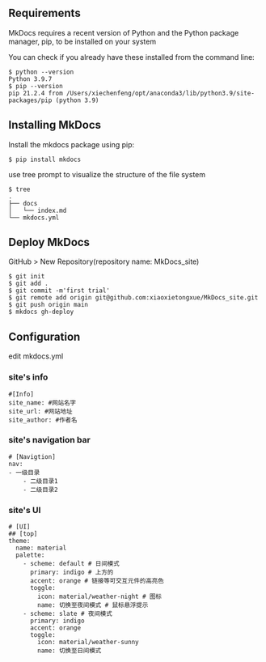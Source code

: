 ## Requirements
MkDocs requires a recent version of Python and the Python package manager, pip, to be installed on your system

You can check if you already have these installed from the command line:
```
$ python --version
Python 3.9.7
$ pip --version
pip 21.2.4 from /Users/xiechenfeng/opt/anaconda3/lib/python3.9/site-packages/pip (python 3.9)
```
## Installing MkDocs
Install the mkdocs package using pip:
```
$ pip install mkdocs
```
use tree prompt to visualize the structure of the file system 
``` 
$ tree
.
├── docs
│   └── index.md
└── mkdocs.yml

```
## Deploy MkDocs
GitHub > New Repository(repository name: MkDocs_site)
```
$ git init
$ git add .
$ git commit -m'first trial'
$ git remote add origin git@github.com:xiaoxietongxue/MkDocs_site.git
$ git push origin main
$ mkdocs gh-deploy
```

## Configuration 
edit mkdocs.yml
### site's info
```
#[Info]
site_name: #网站名字
site_url: #网站地址
site_author: #作者名
```
### site's navigation bar
```
# [Navigtion]
nav: 
- 一级目录
    - 二级目录1
    - 二级目录2

```
### site's UI
```
# [UI]
## [top]
theme:
  name: material
  palette:
    - scheme: default # 日间模式
      primary: indigo # 上方的
      accent: orange # 链接等可交互元件的高亮色
      toggle:
        icon: material/weather-night # 图标
        name: 切换至夜间模式 # 鼠标悬浮提示
    - scheme: slate # 夜间模式
      primary: indigo
      accent: orange
      toggle:
        icon: material/weather-sunny
        name: 切换至日间模式
 




```